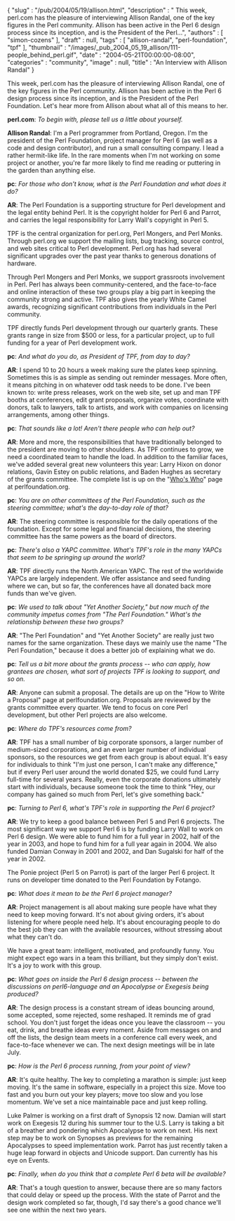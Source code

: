 {
   "slug" : "/pub/2004/05/19/allison.html",
   "description" : " This week, perl.com has the pleasure of interviewing Allison Randal, one of the key figures in the Perl community. Allison has been active in the Perl 6 design process since its inception, and is the President of the Perl...",
   "authors" : [
      "simon-cozens"
   ],
   "draft" : null,
   "tags" : [
      "allison-randal",
      "perl-foundation",
      "tpf"
   ],
   "thumbnail" : "/images/_pub_2004_05_19_allison/111-people_behind_perl.gif",
   "date" : "2004-05-21T00:00:00-08:00",
   "categories" : "community",
   "image" : null,
   "title" : "An Interview with Allison Randal"
}



This week, perl.com has the pleasure of interviewing Allison Randal, one of the key figures in the Perl community. Allison has been active in the Perl 6 design process since its inception, and is the President of the Perl Foundation. Let's hear more from Allison about what all of this means to her.

**perl.com**: *To begin with, please tell us a little about yourself.*

**Allison Randal**: I'm a Perl programmer from Portland, Oregon. I'm the president of the Perl Foundation, project manager for Perl 6 (as well as a code and design contributor), and run a small consulting company. I lead a rather hermit-like life. In the rare moments when I'm not working on some project or another, you're far more likely to find me reading or puttering in the garden than anything else.

**pc**: *For those who don't know, what is the Perl Foundation and what does it do?*

**AR**: The Perl Foundation is a supporting structure for Perl development and the legal entity behind Perl. It is the copyright holder for Perl 6 and Parrot, and carries the legal responsibility for Larry Wall's copyright in Perl 5.

TPF is the central organization for perl.org, Perl Mongers, and Perl Monks. Through perl.org we support the mailing lists, bug tracking, source control, and web sites critical to Perl development. Perl.org has had several significant upgrades over the past year thanks to generous donations of hardware.

Through Perl Mongers and Perl Monks, we support grassroots involvement in Perl. Perl has always been community-centered, and the face-to-face and online interaction of these two groups play a big part in keeping the community strong and active. TPF also gives the yearly White Camel awards, recognizing significant contributions from individuals in the Perl community.

TPF directly funds Perl development through our quarterly grants. These grants range in size from $500 or less, for a particular project, up to full funding for a year of Perl development work.

**pc**: *And what do you do, as President of TPF, from day to day?*

**AR**: I spend 10 to 20 hours a week making sure the plates keep spinning. Sometimes this is as simple as sending out reminder messages. More often, it means pitching in on whatever odd task needs to be done. I've been known to: write press releases, work on the web site, set up and man TPF booths at conferences, edit grant proposals, organize votes, coordinate with donors, talk to lawyers, talk to artists, and work with companies on licensing arrangements, among other things.

**pc**: *That sounds like a lot! Aren't there people who can help out?*

**AR**: More and more, the responsibilities that have traditionally belonged to the president are moving to other shoulders. As TPF continues to grow, we need a coordinated team to handle the load. In addition to the familiar faces, we've added several great new volunteers this year: Larry Hixon on donor relations, Gavin Estey on public relations, and Baden Hughes as secretary of the grants committee. The complete list is up on the "[Who's Who](http://www.perlfoundation.org/who.html)" page at perlfoundation.org.

**pc**: *You are on other committees of the Perl Foundation, such as the steering committee; what's the day-to-day role of that?*

**AR**: The steering committee is responsible for the daily operations of the foundation. Except for some legal and financial decisions, the steering committee has the same powers as the board of directors.

**pc**: *There's also a YAPC committee. What's TPF's role in the many YAPCs that seem to be springing up around the world?*

**AR**: TPF directly runs the North American YAPC. The rest of the worldwide YAPCs are largely independent. We offer assistance and seed funding where we can, but so far, the conferences have all donated back more funds than we've given.

**pc**: *We used to talk about "Yet Another Society," but now much of the community impetus comes from "The Perl Foundation." What's the relationship between these two groups?*

**AR**: "The Perl Foundation" and "Yet Another Society" are really just two names for the same organization. These days we mainly use the name "The Perl Foundation," because it does a better job of explaining what we do.

**pc**: *Tell us a bit more about the grants process -- who can apply, how grantees are chosen, what sort of projects TPF is looking to support, and so on.*

**AR**: Anyone can submit a proposal. The details are up on the "How to Write a Proposal" page at perlfoundation.org. Proposals are reviewed by the grants committee every quarter. We tend to focus on core Perl development, but other Perl projects are also welcome.

**pc**: *Where do TPF's resources come from?*

**AR**: TPF has a small number of big corporate sponsors, a larger number of medium-sized corporations, and an even larger number of individual sponsors, so the resources we get from each group is about equal. It's easy for individuals to think "I'm just one person, I can't make any difference," but if every Perl user around the world donated $25, we could fund Larry full-time for several years. Really, even the corporate donations ultimately start with individuals, because someone took the time to think "Hey, our company has gained so much from Perl, let's give something back."

**pc**: *Turning to Perl 6, what's TPF's role in supporting the Perl 6 project?*

**AR**: We try to keep a good balance between Perl 5 and Perl 6 projects. The most significant way we support Perl 6 is by funding Larry Wall to work on Perl 6 design. We were able to fund him for a full year in 2002, half of the year in 2003, and hope to fund him for a full year again in 2004. We also funded Damian Conway in 2001 and 2002, and Dan Sugalski for half of the year in 2002.

The Ponie project (Perl 5 on Parrot) is part of the larger Perl 6 project. It runs on developer time donated to the Perl Foundation by Fotango.

**pc**: *What does it mean to be the Perl 6 project manager?*

**AR**: Project management is all about making sure people have what they need to keep moving forward. It's not about giving orders, it's about listening for where people need help. It's about encouraging people to do the best job they can with the available resources, without stressing about what they can't do.

We have a great team: intelligent, motivated, and profoundly funny. You might expect ego wars in a team this brilliant, but they simply don't exist. It's a joy to work with this group.

**pc**: *What goes on inside the Perl 6 design process -- between the discussions on *perl6-language* and an Apocalypse or Exegesis being produced?*

**AR**: The design process is a constant stream of ideas bouncing around, some accepted, some rejected, some reshaped. It reminds me of grad school. You don't just forget the ideas once you leave the classroom -- you eat, drink, and breathe ideas every moment. Aside from messages on and off the lists, the design team meets in a conference call every week, and face-to-face whenever we can. The next design meetings will be in late July.

**pc**: *How is the Perl 6 process running, from your point of view?*

**AR**: It's quite healthy. The key to completing a marathon is simple: just keep moving. It's the same in software, especially in a project this size. Move too fast and you burn out your key players; move too slow and you lose momentum. We've set a nice maintainable pace and just keep rolling.

Luke Palmer is working on a first draft of Synopsis 12 now. Damian will start work on Exegesis 12 during his summer tour to the U.S. Larry is taking a bit of a breather and pondering which Apocalypse to work on next. His next step may be to work on Synopses as previews for the remaining Apocalypses to speed implementation work. Parrot has just recently taken a huge leap forward in objects and Unicode support. Dan currently has his eye on Events.

**pc**: *Finally, when do you think that a complete Perl 6 beta will be available?*

**AR**: That's a tough question to answer, because there are so many factors that could delay or speed up the process. With the state of Parrot and the design work completed so far, though, I'd say there's a good chance we'll see one within the next two years.
